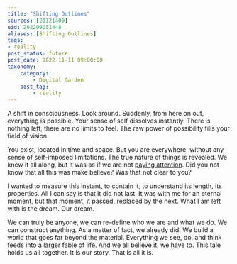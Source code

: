 ```yaml
---
title: "Shifting Outlines"
sources: [21121400]
uid: 202209051448
aliases: [Shifting Outlines]
tags:
- reality
post_status: future
post_date: 2022-11-11 09:00:00
taxonomy:
    category:
        - Digital Garden
    post_tag:
        - reality
---
```


A shift in consciousness. Look around. Suddenly, from here on out, everything is possible. Your sense of self dissolves instantly. There is nothing left, there are no limits to feel. The raw power of possibility fills your field of vision.

You exist, located in time and space. But you are everywhere, without any sense of self-imposed limitations. The true nature of things is revealed. We knew it all along, but it was as if we are not [paying attention](./the-practice-of-paying-attention.md). Did you not know that all this was make believe? Was that not clear to you?

I wanted to measure this instant, to contain it, to understand its length, its properties. All I can say is that it did not last. It was with me for an eternal moment, but that moment, it passed, replaced by the next. What I am left with is the dream. Our dream.

We can truly be anyone, we can re-define who we are and what we do. We can construct anything. As a matter of fact, we already did. We build a world that goes far beyond the material. Everything we see, do, and think feeds into a larger fable of life. And we all believe it, we have to. This tale holds us all together. It is our story. That is all it is.